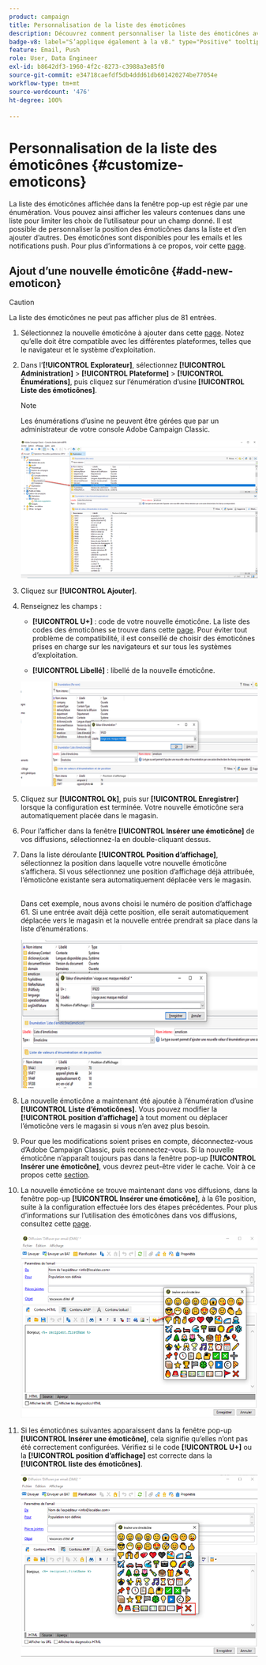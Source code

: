 ```yaml
---
product: campaign
title: Personnalisation de la liste des émoticônes
description: Découvrez comment personnaliser la liste des émoticônes avec Adobe Campaign
badge-v8: label="S’applique également à la v8." type="Positive" tooltip="S’applique également à Campaign v8."
feature: Email, Push
role: User, Data Engineer
exl-id: b8642df3-1960-4f2c-8273-c3988a3e85f0
source-git-commit: e34718caefdf5db4ddd61db601420274be77054e
workflow-type: tm+mt
source-wordcount: '476'
ht-degree: 100%

---
```


# Personnalisation de la liste des émoticônes {#customize-emoticons}

La liste des émoticônes affichée dans la fenêtre pop-up est régie par une énumération. Vous pouvez ainsi afficher les valeurs contenues dans une liste pour limiter les choix de l’utilisateur pour un champ donné.
Il est possible de personnaliser la position des émoticônes dans la liste et d’en ajouter d’autres.
Des émoticônes sont disponibles pour les emails et les notifications push. Pour plus d’informations à ce propos, voir cette [page](defining-the-email-content.md#inserting-emoticons).

## Ajout d’une nouvelle émoticône {#add-new-emoticon}

>[!CAUTION]
>
>La liste des émoticônes ne peut pas afficher plus de 81 entrées.

1. Sélectionnez la nouvelle émoticône à ajouter dans cette [page](https://unicode.org/emoji/charts/full-emoji-list.html). Notez qu’elle doit être compatible avec les différentes plateformes, telles que le navigateur et le système d’exploitation.

1. Dans l’**[!UICONTROL Explorateur]**, sélectionnez **[!UICONTROL Administration]** > **[!UICONTROL Plateforme]** > **[!UICONTROL Énumérations]**, puis cliquez sur l’énumération d’usine **[!UICONTROL Liste des émoticônes]**.

   >[!NOTE]
   >
   >Les énumérations d’usine ne peuvent être gérées que par un administrateur de votre console Adobe Campaign Classic.

   ![](assets/emoticon_1.png)

1. Cliquez sur **[!UICONTROL Ajouter]**.

1. Renseignez les champs :

   * **[!UICONTROL U+]** : code de votre nouvelle émoticône. La liste des codes des émoticônes se trouve dans cette [page](https://unicode.org/emoji/charts/full-emoji-list.html).
Pour éviter tout problème de compatibilité, il est conseillé de choisir des émoticônes prises en charge sur les navigateurs et sur tous les systèmes d’exploitation.

   * **[!UICONTROL Libellé]** : libellé de la nouvelle émoticône.

   ![](assets/emoticon_5.png)

1. Cliquez sur **[!UICONTROL Ok]**, puis sur **[!UICONTROL Enregistrer]** lorsque la configuration est terminée.
Votre nouvelle émoticône sera automatiquement placée dans le magasin.

1. Pour l’afficher dans la fenêtre **[!UICONTROL Insérer une émoticône]** de vos diffusions, sélectionnez-la en double-cliquant dessus.

1. Dans la liste déroulante **[!UICONTROL Position d’affichage]**, sélectionnez la position dans laquelle votre nouvelle émoticône s’affichera. Si vous sélectionnez une position d’affichage déjà attribuée, l’émoticône existante sera automatiquement déplacée vers le magasin.

   <br>Dans cet exemple, nous avons choisi le numéro de position d’affichage 61. Si une entrée avait déjà cette position, elle serait automatiquement déplacée vers le magasin et la nouvelle entrée prendrait sa place dans la liste d’énumérations.

   ![](assets/emoticon_2.png)

1. La nouvelle émoticône a maintenant été ajoutée à l’énumération d’usine **[!UICONTROL Liste d’émoticônes]**. Vous pouvez modifier la **[!UICONTROL position d’affichage]** à tout moment ou déplacer l’émoticône vers le magasin si vous n’en avez plus besoin.

1. Pour que les modifications soient prises en compte, déconnectez-vous d’Adobe Campaign Classic, puis reconnectez-vous. Si la nouvelle émoticône n’apparaît toujours pas dans la fenêtre pop-up **[!UICONTROL Insérer une émoticône]**, vous devrez peut-être vider le cache. Voir à ce propos cette [section](../../platform/using/faq-campaign-config.md#perform-soft-cache-clear).

1. La nouvelle émoticône se trouve maintenant dans vos diffusions, dans la fenêtre pop-up **[!UICONTROL Insérer une émoticône]**, à la 61e position, suite à la configuration effectuée lors des étapes précédentes. Pour plus d’informations sur l’utilisation des émoticônes dans vos diffusions, consultez cette [page](defining-the-email-content.md#inserting-emoticons).

   ![](assets/emoticon_4.png)

1. Si les émoticônes suivantes apparaissent dans la fenêtre pop-up **[!UICONTROL Insérer une émoticône]**, cela signifie qu’elles n’ont pas été correctement configurées. Vérifiez si le code **[!UICONTROL U+]** ou la **[!UICONTROL position d’affichage]** est correcte dans la **[!UICONTROL liste des émoticônes]**.

   ![](assets/emoticon_6.png)
